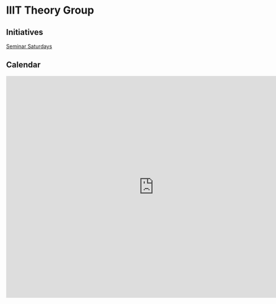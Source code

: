 IIIT Theory Group
=================

Initiatives
-----------
[Seminar Saturdays](Initiatives/Seminar-Saturdays/index.md)

Calendar
--------
<iframe src="https://calendar.google.com/calendar/embed?src=vnl9sdq7oofipibho132r2e024%40group.calendar.google.com&ctz=Asia%2FKolkata" style="border: 0" width="800" height="600" frameborder="0" scrolling="no"></iframe>
